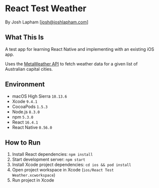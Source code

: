 # React Test Weather

By Josh Lapham [josh@joshlapham.com]

## What This Is

A test app for learning React Native and implementing with an existing iOS app.

Uses the [MetaWeather API](https://www.metaweather.com/api/) to fetch weather data for a given list of Australian capital cities.

## Environment

- macOS High Sierra `10.13.6`
- Xcode `9.4.1`
- CocoaPods `1.5.3`
- Node.js `8.3.0`
- npm `5.3.0`
- React `16.4.1`
- React Native `0.56.0`

## How to Run

1. Install React dependencies: `npm install`
2. Start development server: `npm start`
3. Install Xcode project dependencies: `cd ios && pod install`
4. Open project workspace in Xcode (`ios/React Test Weather.xcworkspace`)
5. Run project in Xcode
